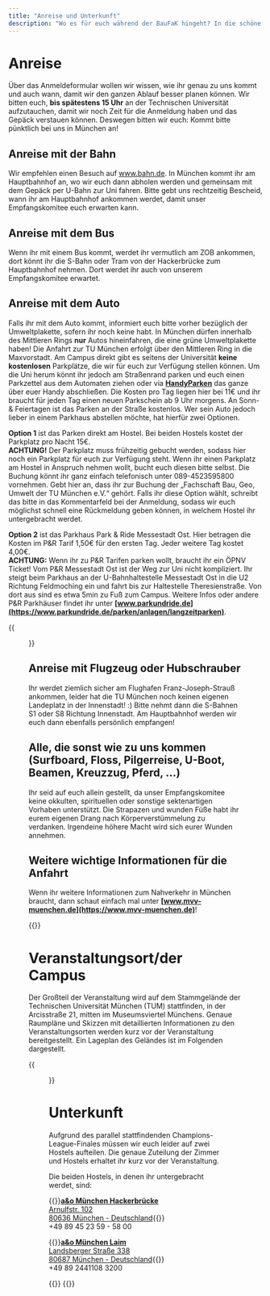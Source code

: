 ```yaml
---
title: "Anreise und Unterkunft"
description: "Wo es für euch während der BauFaK hingeht? In die schöne Landeshauptstadt Bayerns! Servus"
---
```

# Anreise
Über das Anmeldeformular wollen wir wissen, wie ihr genau zu uns kommt und auch wann, damit wir den ganzen Ablauf besser planen können. Wir bitten euch, **bis spätestens 15 Uhr** an der Technischen Universität aufzutauchen, damit wir noch Zeit für die Anmeldung haben und das Gepäck verstauen können. Deswegen bitten wir euch: Kommt bitte pünktlich bei uns in München an!

## Anreise mit der Bahn
Wir empfehlen einen Besuch auf www.bahn.de. In München kommt ihr am Hauptbahnhof an, wo wir euch dann abholen werden und gemeinsam mit dem Gepäck per U-Bahn zur Uni fahren. Bitte gebt uns rechtzeitig Bescheid, wann ihr am Hauptbahnhof ankommen werdet, damit unser Empfangskomitee euch erwarten kann.

## Anreise mit dem Bus
Wenn ihr mit einem Bus kommt, werdet ihr vermutlich am ZOB ankommen, dort könnt ihr die S-Bahn oder Tram von der Hackerbrücke zum Hauptbahnhof nehmen. Dort werdet ihr auch von unserem Empfangskomitee erwartet.

## Anreise mit dem Auto
Falls ihr mit dem Auto kommt, informiert euch bitte vorher bezüglich der Umweltplakette, sofern ihr noch keine habt. In München dürfen innerhalb des Mittleren Rings **nur** Autos hineinfahren, die eine grüne Umweltplakette haben! Die Anfahrt zur TU München erfolgt über den Mittleren Ring in die Maxvorstadt. Am Campus direkt gibt es seitens der Universität **keine kostenlosen** Parkplätze, die wir für euch zur Verfügung stellen können. Um die Uni herum könnt ihr jedoch am Straßenrand parken und euch einen Parkzettel aus dem Automaten ziehen oder via **[HandyParken](https://www.handyparken-muenchen.de/)** das ganze über euer Handy abschließen. Die Kosten pro Tag liegen hier bei 11€ und ihr braucht für jeden Tag einen neuen Parkschein ab 9 Uhr morgens. An Sonn- & Feiertagen ist das Parken an der Straße kostenlos. Wer sein Auto jedoch lieber in einem Parkhaus abstellen möchte, hat hierfür zwei Optionen.

**Option 1** ist das Parken direkt am Hostel. Bei beiden Hostels kostet der Parkplatz pro Nacht 15€.  
**ACHTUNG!** Der Parkplatz muss frühzeitig gebucht werden, sodass hier noch ein Parkplatz für euch zur Verfügung steht. Wenn ihr einen Parkplatz am Hostel in Anspruch nehmen wollt, bucht euch diesen bitte selbst. Die Buchung könnt ihr ganz einfach telefonisch unter 089-4523595800 vornehmen. Gebt hier an, dass ihr zur Buchung der „Fachschaft Bau, Geo, Umwelt der TU München e.V.“ gehört. Falls ihr diese Option wählt, schreibt das bitte in das Kommentarfeld bei der Anmeldung, sodass wir euch möglichst schnell eine Rückmeldung geben können, in welchem Hostel ihr untergebracht werdet.

**Option 2** ist das Parkhaus Park & Ride Messestadt Ost. Hier betragen die Kosten im P&R Tarif 1,50€ für den ersten Tag. Jeder weitere Tag kostet 4,00€.  
**ACHTUNG:** Wenn ihr zu P&R Tarifen parken wollt, braucht ihr ein ÖPNV Ticket! Vom P&R Messestadt Ost ist der Weg zur Uni nicht kompliziert. Ihr steigt beim Parkhaus an der U-Bahnhaltestelle Messestadt Ost in die U2 Richtung Feldmoching ein und fahrt bis zur Haltestelle Theresienstraße. Von dort aus sind es etwa 5min zu Fuß zum Campus. Weitere Infos oder andere P&R Parkhäuser findet ihr unter **[www.parkundride.de](https://www.parkundride.de/parken/anlagen/langzeitparken)**.

{{<figure src="anreise.png" title="Die besten Wege zur Universität">}}

## Anreise mit Flugzeug oder Hubschrauber
Ihr werdet ziemlich sicher am Flughafen Franz-Joseph-Strauß ankommen, leider hat die TU München noch keinen eigenen Landeplatz in der Innenstadt! :) Bitte nehmt dann die S-Bahnen S1 oder S8 Richtung Innenstadt. Am Hauptbahnhof werden wir euch dann ebenfalls persönlich empfangen!

## Alle, die sonst wie zu uns kommen (Surfboard, Floss, Pilgerreise, U-Boot, Beamen, Kreuzzug, Pferd, ...)
Ihr seid auf euch allein gestellt, da unser Empfangskomitee keine okkulten, spirituellen oder sonstige sektenartigen Vorhaben unterstützt. Die Strapazen und wunden Füße habt ihr eurem eigenen Drang nach Körperverstümmelung zu verdanken. Irgendeine höhere Macht wird sich eurer Wunden annehmen. 

## Weitere wichtige Informationen für die Anfahrt
Wenn ihr weitere Informationen zum Nahverkehr in München braucht, dann schaut einfach mal unter **[www.mvv-muenchen.de](https://www.mvv-muenchen.de)**!

{{<maps-embedded src="https://www.google.com/maps/embed?pb=!1m18!1m12!1m3!1d5326.343636976034!2d11.565601477082824!3d48.1487645712447!2m3!1f0!2f0!3f0!3m2!1i1024!2i768!4f13.1!3m3!1m2!1s0x479e7261336d8c11%3A0x79a04d44dc5bf19d!2sTechnical%20University%20of%20Munich!5e0!3m2!1sen!2sde!4v1743511726019!5m2!1sen!2sde">}}

# Veranstaltungsort/der Campus
Der Großteil der Veranstaltung wird auf dem Stammgelände der Technischen Universität München (TUM) stattfinden, in der Arcisstraße 21, mitten im Museumsviertel Münchens. Genaue Raumpläne und Skizzen mit detaillierten Informationen zu den Veranstaltungsorten werden kurz vor der Veranstaltung bereitgestellt. Ein Lageplan des Geländes ist im Folgenden dargestellt.

{{<figure src="innenstadt.png" class="py-3">}}

# Unterkunft
Aufgrund des parallel stattfindenden Champions-League-Finales müssen wir euch leider auf zwei Hostels aufteilen. Die genaue Zuteilung der Zimmer und Hostels erhaltet ihr kurz vor der Veranstaltung.

Die beiden Hostels, in denen ihr untergebracht werdet, sind:

{{<span class="underline">}}[**a&o München Hackerbrücke**  
Arnulfstr. 102  
80636 München - Deutschland](https://www.google.com/maps/dir/?api=1&destination=a%26o%20Hostel%20M%C3%BCnchen%20Hackerbr%C3%BCcke%2C%20Arnulfstra%C3%9Fe%20102%2C%2080636%20M%C3%BCnchen&travelmode=transit&origin=Technical%20University%20of%20Munich%2C%20Arcisstra%C3%9Fe%2021%2C%2080333%20M%C3%BCnchen){{</span>}}  
+49 89 45 23 59 - 58 00

{{<span class="underline">}}[**a&o München Laim**  
Landsberger Straße 338  
80687 München - Deutschland](https://www.google.com/maps/dir/?api=1&destination=a%26o%20M%C3%BCnchen%20Laim%2C%20Landsberger%20Stra%C3%9Fe%20338%2C%2080687%20M%C3%BCnchen&travelmode=transit&origin=Technical%20University%20of%20Munich%2C%20Arcisstra%C3%9Fe%2021%2C%2080333%20M%C3%BCnchen){{</span>}}  
+49 89 2441108 3200

{{<maps-embedded src="https://www.google.com/maps/embed?pb=!1m18!1m12!1m3!1d2277.728360224443!2d11.540121083127206!3d48.14578009924795!2m3!1f0!2f0!3f0!3m2!1i1024!2i768!4f13.1!3m3!1m2!1s0x479e7604e10fe0ad%3A0x7887d9614edda19!2sa%26o%20Hostel%20M%C3%BCnchen%20Hackerbr%C3%BCcke!5e0!3m2!1sen!2sde!4v1743511906712!5m2!1sen!2sde">}}
{{<maps-embedded src="https://www.google.com/maps/embed?pb=!1m18!1m12!1m3!1d2662.2450868372684!2d11.492238357001046!3d48.14408003764144!2m3!1f0!2f0!3f0!3m2!1i1024!2i768!4f13.1!3m3!1m2!1s0x479e77d598ac813d%3A0x86dfd4e8ab042f33!2sa%26o%20Hostel%20Munich%20Laim!5e0!3m2!1sen!2sde!4v1743512194460!5m2!1sen!2sde">}}